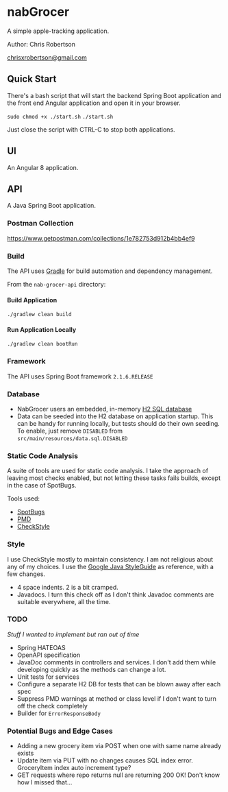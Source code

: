 # nabGrocer
A simple apple-tracking application.

Author: Chris Robertson

chrisxrobertson@gmail.com

## Quick Start
There's a bash script that will start the backend Spring Boot application and
the front end Angular application and open it in your browser.

`sudo chmod +x ./start.sh`
`./start.sh`

Just close the script with CTRL-C to stop both applications.

## UI
An Angular 8 application. 

## API
A Java Spring Boot application.

### Postman Collection
https://www.getpostman.com/collections/1e782753d912b4bb4ef9

### Build
The API uses [Gradle](https://gradle.org/) for build automation and dependency
management.

From the `nab-grocer-api` directory:

#### Build Application
`./gradlew clean build`

#### Run Application Locally
`./gradlew clean bootRun`

### Framework
The API uses Spring Boot framework `2.1.6.RELEASE`

### Database
- NabGrocer users an embedded, in-memory [H2 SQL database](https://www.h2database.com/html/main.html)
- Data can be seeded into the H2 database on application startup. This can be 
handy for running locally, but tests should do their own seeding. To enable, 
just remove `DISABLED` from `src/main/resources/data.sql.DISABLED`

### Static Code Analysis
A suite of tools are used for static code analysis. I take the approach of 
leaving most checks enabled, but not letting these tasks fails builds, except
in the case of SpotBugs.

Tools used:
- [SpotBugs](https://spotbugs.github.io/)
- [PMD](https://pmd.github.io/)
- [CheckStyle](https://checkstyle.org/)

### Style
I use CheckStyle mostly to maintain consistency. I am not religious about any
of my choices.
I use the [Google Java StyleGuide](https://google.github.io/styleguide/javaguide.html)
as reference, with a few changes.
- 4 space indents. 2 is a bit cramped.
- Javadocs. I turn this check off as I don't think Javadoc comments are suitable 
everywhere, all the time.

### TODO
*Stuff I wanted to implement but ran out of time*
- Spring HATEOAS
- OpenAPI specification
- JavaDoc comments in controllers and services. I don't add them while developing quickly as the 
methods can change a lot.
- Unit tests for services
- Configure a separate H2 DB for tests that can be blown away after each spec
- Suppress PMD warnings at method or class level if I don't want to turn off the check completely
- Builder for `ErrorResponseBody`

### Potential Bugs and Edge Cases
- Adding a new grocery item via POST when one with same name already exists
- Update item via PUT with no changes causes SQL index error. GroceryItem index auto increment type?
- GET requests where repo returns null are returning 200 OK! Don't know how I missed that...
